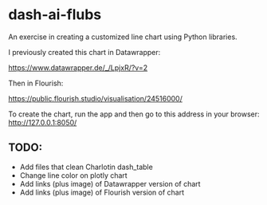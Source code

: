 # dash-ai-flubs
An exercise in creating a customized line chart using Python libraries.

I previously created this chart in Datawrapper:

https://www.datawrapper.de/_/LpjxR/?v=2

Then in Flourish:

https://public.flourish.studio/visualisation/24516000/

To create the chart, run the app and then go to this address in your browser:
http://127.0.0.1:8050/

## TODO:
- Add files that clean Charlotin dash_table
- Change line color on plotly chart
- Add links (plus image) of Datawrapper version of chart
- Add links (plus image) of Flourish version of chart
